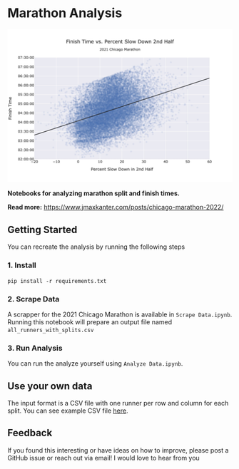 # Marathon Analysis

<p align="center">
  <img  src="https://github.com/kmax12/marathon_analysis/blob/main/output/finish_time_vs_percent_slowdown.jpg">
</p>

**Notebooks for analyzing marathon split and finish times.**

**Read more:** https://www.jmaxkanter.com/posts/chicago-marathon-2022/

## Getting Started

You can recreate the analysis by running the following steps

### 1. Install

```
pip install -r requirements.txt
```

### 2. Scrape Data

A scrapper for the 2021 Chicago Marathon is available in `Scrape Data.ipynb`. Running this notebook will prepare an output file named `all_runners_with_splits.csv`

### 3. Run Analysis

You can run the analyze yourself using `Analyze Data.ipynb`.

## Use your own data

The input format is a CSV file with one runner per row and column for each split. You can see example CSV file [here](https://github.com/kmax12/marathon_analysis/blob/main/sample_data.csv).

## Feedback

If you found this interesting or have ideas on how to improve, please post a GitHub issue or reach out via email! I would love to hear from you
